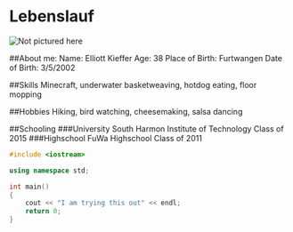 # Lebenslauf

![Not pictured here](https://drawception.com/pub/panels/2012/8-22/88HC1sqh9T-8.png)

##About me:
Name: Elliott Kieffer		Age: 38
Place of Birth: Furtwangen	Date of Birth: 3/5/2002

##Skills
Minecraft, underwater basketweaving, hotdog eating, floor mopping

##Hobbies
Hiking, bird watching, cheesemaking, salsa dancing

##Schooling
###University
South Harmon Institute of Technology
Class of 2015
###Highschool
FuWa Highschool
Class of 2011

```c++
#include <iostream>

using namespace std;

int main()
{
	cout << "I am trying this out" << endl;
	return 0;
}
```
